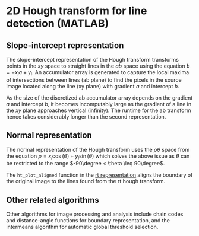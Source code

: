 # 2D Hough transform for line detection (MATLAB)

## Slope-intercept representation

The slope-intercept representation of the Hough transform transforms points in the $xy$ space to straight lines in the $ab$ space using the equation $b = -x_ia + y_i$. An accumulator array is generated to capture the local maxima of intersections between lines (ab plane) to find the pixels in the source image located along the line (xy plane) with gradient $a$ and intercept $b$.

As the size of the discretized ab accumulator array depends on the gradient $a$ and intercept $b$, it becomes incomputably large as the gradient of a line in the $xy$ plane approaches vertical (infinity). The runtime for the ab transform hence takes considerably longer than the second representation.

## Normal representation

The normal representation of the Hough transform uses the $\rho\theta$ space from the equation $\rho = x_i\cos(\theta)+y_i\sin(\theta)$ which solves the above issue as $\theta$ can be restricted to the range $-90\degree < \theta \leq 90\degree$. 

The `ht_plot_aligned` function in the [rt representation](hough_transform_rt_run.m) aligns the boundary of the original image to the lines found from the rt hough transform. 

## Other related algorithms

Other algorithms for image processing and analysis include chain codes and distance-angle functions for boundary representation, and the intermeans algorithm for automatic global threshold selection.
